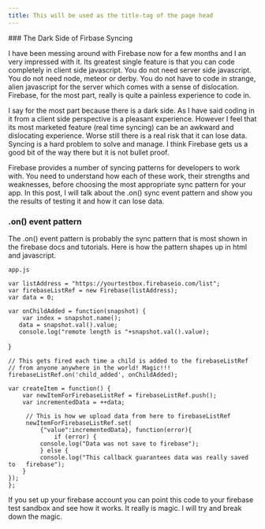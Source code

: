 ```yaml
---
title: This will be used as the title-tag of the page head
---
```

<link href="http://kevinburke.bitbucket.org/markdowncss/markdown.css" rel="stylesheet"></link>	
### The Dark Side of Firbase Syncing

I have been messing around with Firebase now for a few months and I an very impressed with it. Its greatest single feature is that you can code completely in client side javascript. You do not need server side javascript. You do not need node, meteor or derby. You do not have to code in strange, alien javascript for the server which comes with a sense of dislocation. Firebase, for the most part, really is quite a painless experience to code in.

I say for the most part because there is a dark side. As I have said coding in it from a client side perspective is a pleasant experience. However I feel that its most marketed feature (real time syncing) can be an awkward and dislocating experience. Worse still there is a real risk that it can lose data. Syncing is a hard problem to solve and manage. I think Firebase gets us a good bit of the way there but it is not bullet proof.

Firebase provides a number of syncing patterns for developers to work with. You need to understand how each of these work, their strengths and weaknesses, before choosing the most appropriate sync pattern for your app. In this post, I will talk about the .on() sync event pattern and show you the results of testing it and how it can lose data.

### .on() event pattern

The .on() event pattern is probably the sync pattern that is most shown in the firebase docs and tutorials. Here is how the pattern shapes up in html and javascript.

    app.js

    var listAddress = "https://yourtestbox.firebaseio.com/list";
    var firebaseListRef = new Firebase(listAddress);
    var data = 0;

    var onChildAdded = function(snapshot) {
        var index = snapshot.name();
       data = snapshot.val().value;
       console.log("remote length is "+snapshot.val().value);
   }

    // This gets fired each time a child is added to the firebaseListRef
    // from anyone anywhere in the world! Magic!!!
    firebaseListRef.on('child_added', onChildAdded);

    var createItem = function() {
        var newItemForFirebaseListRef = firebaseListRef.push();
        var incrementedData = ++data;

         // This is how we upload data from here to firebaseListRef
         newItemForFirebaseListRef.set(
             {"value":incrementedData}, function(error){
                 if (error) {
		     console.log("Data was not save to firebase");
	         } else {
		     console.log("This callback guarantees data was really saved to   firebase");
		}
	});	
    };

If you set up your firebase account you can point this code to your firebase test sandbox and see how it works. It really is magic. I will try and break down the magic.

